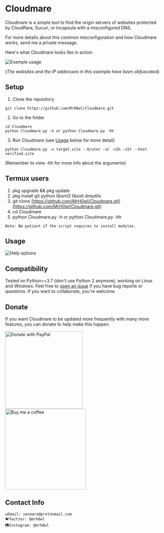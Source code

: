 # Cloudmare

Cloudmare is a simple tool to find the origin servers of websites protected by Cloudflare, Sucuri, or Incapsula with a misconfigured DNS.

For more details about this common misconfiguration and how Cloudmare works, send me a private message.

Here's what Cloudmare looks like in action.

![Example usage](https://i.imgur.com/pSzOXFG.png "Example usage")

(_The websites and the IP addresses in this example have been obfuscated_)

## Setup

1) Clone the repository

```
git clone https://github.com/MrH0wl/Cloudmare.git
```

2) Go to the folder

```
cd Cloudmare
python Cloudmare.py -h or python Cloudmare.py -hh
```

3) Run Cloudmare (see [Usage](#usage) below for more detail)

```
python Cloudmare.py -u target.site --bruter -sC -sSh -sSt --host verified.site
```

(Remember to view -hh for more info about the arguments)

## Termux users

1) pkg upgrade && pkg update
2) pkg install git python libxml2 libxslt dnsutils
3) git clone [https://github.com/MrH0wl/Cloudmare.git](https://github.com/MrH0wl/Cloudmare.git)
4) cd Cloudmare
5) python Cloudmare.py -h or python Cloudmare.py -hh

```
Note: Be patient if the script requires to install modules.
```

## Usage

![Help options](https://i.imgur.com/9pmF1ol.png "Help options")

## Compatibility

Tested on Python>=3.7 (don't use Python 2 anymore), working on Linux and Windows. Feel free to [open an issue] if you have bug reports or questions. If you want to collaborate, you're welcome.

## Donate

If you want Cloudmare to be updated more frequently with many more features, you can donate to help make this happen.

<a href="https://paypal.me/mrh0wl">
<img src="https://i.imgur.com/BtQVHbH.png" alt="Donate with PayPal" width="250"/>
</a>
<a href="https://buymeacoffee.com/mrh0wl">
<img src="https://miro.medium.com/max/720/1*VJdus0nKuy1uNoByh5BN3w.png" alt="Buy me a coffee" width="260"/>
</a>

## Contact Info

```
✉️Email: secmare@protonmail.com
🐦Twitter: @mrh0wl
📷Instagram: @mrh0wl
```

[open an issue]: https://github.com/MrH0wl/Cloudmare/issues/new

